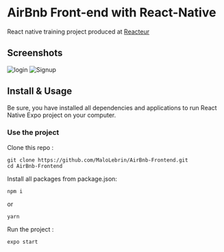# AirBnb Front-end with React-Native

React native training project produced at [Reacteur](https://www.lereacteur.io/)

## Screenshots 

![login]() ![Signup]()

## Install & Usage 

Be sure, you have installed all dependencies and applications to run React Native Expo project on your computer.

### Use the project

Clone this repo : 
```
git clone https://github.com/MaloLebrin/AirBnb-Frontend.git
cd AirBnb-Frontend
```
Install all packages from package.json:

```
npm i
```
or 
```
yarn
```

Run the project :
```
expo start
```
